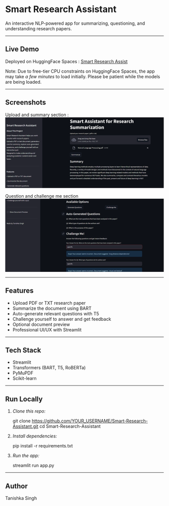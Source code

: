 # Smart Research Assistant

An interactive NLP-powered app for summarizing, questioning, and understanding research papers.

---

## Live Demo

Deployed on HuggingFace Spaces :
[Smart Research Assist](https://huggingface.co/spaces/Tanishka27/Smart-Research-Assistant)

Note: Due to free-tier CPU constraints on HuggingFace Spaces, the app may take *a few minutes* to load initially. Please be patient while the models are being loaded.

---

## Screenshots

Upload and summary section :
![Screenshot 1](image/Screenshot1.png)

Question and challenge me section
![Screenshot 2](image/Screenshot2.png)

---

## Features
- Upload PDF or TXT research paper
- Summarize the document using BART
- Auto-generate relevant questions with T5
- Challenge yourself to answer and get feedback
- Optional document preview
- Professional UI/UX with Streamlit

---

## Tech Stack
- Streamlit
- Transformers (BART, T5, RoBERTa)
- PyMuPDF
- Scikit-learn

---

## Run Locally

1. *Clone this repo:*

    git clone https://github.com/YOUR_USERNAME/Smart-Research-Assistant.git
    cd Smart-Research-Assistant

2. *Install dependencies:*

    pip install -r requirements.txt

3. *Run the app:*

    streamlit run app.py

---

## Author

  Tanishka Singh
